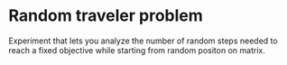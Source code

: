 # Random traveler problem
Experiment that lets you analyze the number of random steps needed to reach a fixed objective while starting from random positon on matrix.
